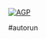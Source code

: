 [![AGP](https://github.com/tkjsmkn2bandung/javacode/actions/workflows/auto.yml/badge.svg?event=repository_dispatch)](https://github.com/tkjsmkn2bandung/javacode/actions/workflows/auto.yml)

#autorun
